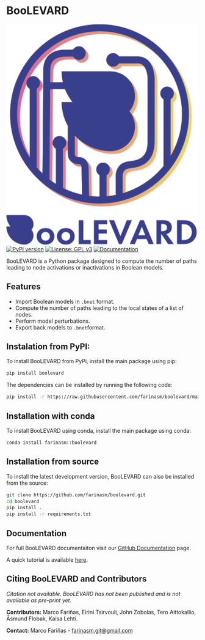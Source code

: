 # BooLEVARD

<div style="float: left; margin-right: 0px;">
    <img src="/docs/Logo.svg" alt="BooLEVARD Logo" style="width: 500px;">
</div>

[![PyPI version](https://img.shields.io/pypi/v/boolevard)](PYPIPACKAGE)
[![License: GPL v3](https://img.shields.io/badge/License-GPLv3-blue.svg)](https://github.com/farinasm/boolevard/blob/main/LICENSE/)
[![Documentation](https://img.shields.io/badge/docs-latest-brightgreen.svg)](https://github.com/farinasm/boolevard/)

BooLEVARD is a Python package designed to compute the number of paths leading to node activations or inactivations in Boolean models.

## Features
- Import Boolean models in `.bnet` format.
- Compute the number of paths leading to the local states of a list of nodes.
- Perform model perturbations.
- Export back models to `.bnet`format.

## Instalation from PyPI:

To install BooLEVARD from PyPi, install the main package using pip:

```bash
pip install boolevard
```

The dependencies can be installed by running the following code:

```bash
pip install -r https://raw.githubusercontent.com/farinasm/boolevard/main/requirements.txt
```

## Installation with conda

To install BooLEVARD using conda, install the main package using conda:

```bash
conda install farinasm::boolevard
```

## Installation from source

To install the latest development version, BooLEVARD can also be installed from the source:

```bash
git clone https://github.com/farinasm/boolevard.git
cd boolevard
pip install .
pip install -r requirements.txt
```

## Documentation
For full BooLEVARD documentaiton visit our [GitHub Documentation](https://farinasm.github.io/boolevard) page.

A quick tutorial is available [here](https://github.com/farinasm/boolevard/tree/main/tutorial).

## Citing BooLEVARD and Contributors

*Citation not available. BooLEVARD has not been published and is not available as pre-print yet.* 

**Contributors:** Marco Fariñas, Eirini Tsirvouli, John Zobolas, Tero Aittokallio, Åsmund Flobak, Kaisa Lehti.

**Contact:** Marco Fariñas - farinasm.git@gmail.com
